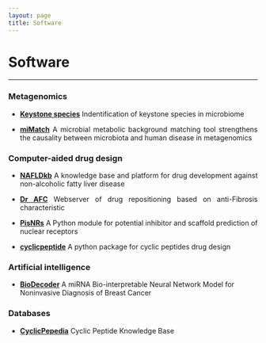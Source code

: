 ```yaml
---
layout: page
title: Software
---
```

<style>
p {
    text-align: justify;
}
</style>

<div class="container-lg">
    <div class="row">
        <div class="col-lg-12">
            <h1>Software</h1>
            <hr/>
        </div>
    </div>
</div>

### Metagenomics

* **[Keystone species](https://github.com/dfwlab/NAFLD_keystone)** Indentification of keystone species in microbiome  

* **[miMatch](https://github.com/dfwlab/miMatch)** A microbial metabolic background matching tool strengthens the causality between microbiota and human disease in metagenomics


### Computer-aided drug design

* **[NAFLDkb](https://www.biosino.org/nafldkb/)** A knowledge base and platform for drug development against non-alcoholic fatty liver disease

* **[Dr AFC](https://www.biosino.org/drafc)** Webserver of drug repositioning based on anti-Fibrosis characteristic

* **[PisNRs](https://github.com/dfwlab/pisnrs)** A Python module for potential inhibitor and scaffold prediction of nuclear receptors

* **[cyclicpeptide](https://github.com/dfwlab/cyclicpeptide)** A python package for cyclic peptides drug design


### Artificial intelligence

* **[BioDecoder](https://github.com/dfwlab/BioDecoder)** A miRNA Bio-interpretable Neural Network Model for Noninvasive Diagnosis of Breast Cancer


### Databases

* **[CyclicPepedia](https://www.biosino.org/iMAC/cyclicpepedia/)** Cyclic Peptide Knowledge Base














